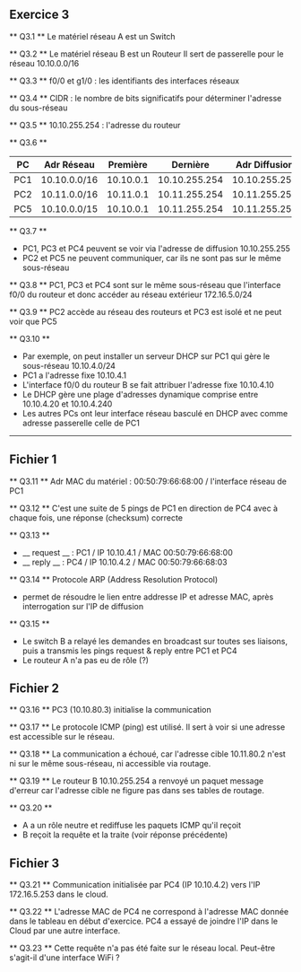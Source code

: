## Exercice 3

** Q3.1 **
Le matériel réseau A est un Switch

** Q3.2 **
Le matériel réseau B est un Routeur
Il sert de passerelle pour le réseau 10.10.0.0/16

** Q3.3 **
f0/0 et g1/0 : les identifiants des interfaces réseaux

** Q3.4 **
CIDR : le nombre de bits significatifs pour déterminer l'adresse du sous-réseau

** Q3.5 **
10.10.255.254 : l'adresse du routeur


** Q3.6 **

PC | Adr Réseau   | Première  | Dernière      | Adr Diffusion |
---|--------------|-----------|---------------|---------------|
PC1| 10.10.0.0/16 | 10.10.0.1 | 10.10.255.254 | 10.10.255.255 |
PC2| 10.11.0.0/16 | 10.11.0.1 | 10.11.255.254 | 10.11.255.255 |
PC5| 10.10.0.0/15 | 10.10.0.1 | 10.11.255.254 | 10.11.255.255 |

** Q3.7 **
- PC1, PC3 et PC4 peuvent se voir via l'adresse de diffusion 10.10.255.255
- PC2 et PC5 ne peuvent communiquer, car ils ne sont pas sur le même sous-réseau


** Q3.8 **
PC1, PC3 et PC4 sont sur le même sous-réseau que l'interface f0/0 du routeur
et donc accéder au réseau extérieur 172.16.5.0/24

** Q3.9 **
PC2 accède au réseau des routeurs et PC3 est isolé et ne peut voir que PC5

** Q3.10 **
- Par exemple, on peut installer un serveur DHCP sur PC1 qui gère le sous-réseau 10.10.4.0/24
- PC1 a l'adresse fixe 10.10.4.1
- L'interface f0/0 du routeur B se fait attribuer l'adresse fixe 10.10.4.10
- Le DHCP gère une plage d'adresses dynamique comprise entre 10.10.4.20 et 10.10.4.240
- Les autres PCs ont leur interface réseau basculé en DHCP avec comme adresse passerelle celle de PC1

----

## Fichier 1

** Q3.11 **
Adr MAC du matériel : 00:50:79:66:68:00 / l'interface réseau de PC1

** Q3.12 **
C'est une suite de 5 pings de PC1 en direction de PC4 avec à chaque fois, une réponse (checksum) correcte

** Q3.13 **
- __ request __ : PC1 / IP 10.10.4.1 / MAC 00:50:79:66:68:00
- __ reply   __ : PC4 / IP 10.10.4.2 / MAC 00:50:79:66:68:03

** Q3.14 **
Protocole ARP (Address Resolution Protocol)
- permet de résoudre le lien entre addresse IP et adresse MAC, après interrogation sur l'IP de diffusion

** Q3.15 **
- Le switch B a relayé les demandes en broadcast sur toutes ses liaisons, puis a transmis les pings request & reply entre PC1 et PC4
- Le routeur A n'a pas eu de rôle (?)


## Fichier 2

** Q3.16 **
PC3 (10.10.80.3) initialise la communication

** Q3.17 **
Le protocole ICMP (ping) est utilisé. Il sert à voir si une adresse est accessible sur le réseau.

** Q3.18 **
La communication a échoué, car l'adresse cible 10.11.80.2 n'est ni sur le même sous-réseau, ni accessible via routage.

** Q3.19 **
Le routeur B 10.10.255.254 a renvoyé un paquet message d'erreur car l'adresse cible ne figure pas dans ses tables de routage.

** Q3.20 **
- A a un rôle neutre et rediffuse les paquets ICMP qu'il reçoit
- B reçoit la requête et la traite (voir réponse précédente)

## Fichier 3

** Q3.21 **
Communication initialisée par PC4 (IP 10.10.4.2) vers l'IP 172.16.5.253 dans le cloud.

** Q3.22 **
L'adresse MAC de PC4 ne correspond à l'adresse MAC donnée dans le tableau en début d'exercice. PC4 a essayé de joindre l'IP dans le Cloud par une autre interface.

** Q3.23 **
Cette requête n'a pas été faite sur le réseau local.
Peut-être s'agit-il d'une interface WiFi ?


